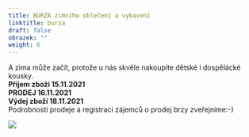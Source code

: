 ```yaml
---
title: BURZA zimního oblečení a vybavení
linktitle: burza
draft: false
obrazek: ""
weight: 6
---
```

A zima může začít, protože u nás skvěle nakoupíte dětské i dospělácké kousky.\
**Příjem zboží       15.11.2021**\
**PRODEJ              16.11.2021**\
**Výdej zboží        18.11.2021**\
Podrobnosti prodeje a registraci zájemců o prodej brzy zveřejníme:-)

![](/assets/media/baner_burza.jpg)